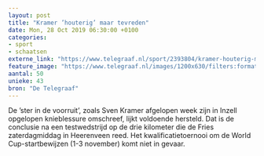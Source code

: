 ```yaml
---
layout: post
title: "Kramer ’houterig’ maar tevreden"
date: Mon, 28 Oct 2019 06:30:00 +0100
categories: 
- sport 
- schaatsen 
externe_link: "https://www.telegraaf.nl/sport/2393804/kramer-houterig-maar-tevreden"
feature_image: "https://www.telegraaf.nl/images/1200x630/filters:format(jpeg):quality(80)/cdn-kiosk-api.telegraaf.nl/4acc4726-f94b-11e9-8a49-02d2fb1aa1d7.jpg"
aantal: 50
unieke: 43
bron: "De Telegraaf"
---
```


<p class="intro">De ’ster in de voorruit’, zoals Sven Kramer afgelopen week zijn in Inzell opgelopen knieblessure omschreef, lijkt voldoende hersteld. Dat is de conclusie na een testwedstrijd op de drie kilometer die de Fries zaterdagmiddag in Heerenveen reed. Het kwalificatietoernooi om de World Cup-startbewijzen (1-3 november) komt niet in gevaar.</p>
